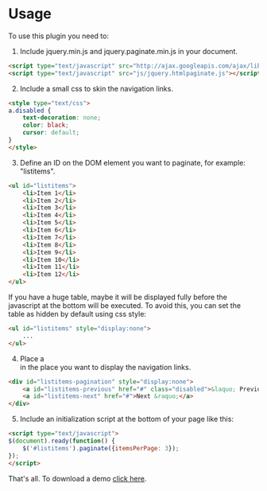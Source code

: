 # Usage

To use this plugin you need to:

1. Include jquery.min.js and jquery.paginate.min.js in your document.

```html
<script type="text/javascript" src="http://ajax.googleapis.com/ajax/libs/jquery/1.6.3/jquery.min.js"></script>
<script type="text/javascript" src="js/jquery.htmlpaginate.js"></script>
```

2. Include a small css to skin the navigation links.

```html
<style type="text/css">
a.disabled {
    text-decoration: none;
    color: black;
    cursor: default;
}
</style>
```

3. Define an ID on the DOM element you want to paginate, for example: "listitems".

```html
<ul id="listitems">
    <li>Item 1</li>
    <li>Item 2</li>
    <li>Item 3</li>
    <li>Item 4</li>
    <li>Item 5</li>
    <li>Item 6</li>
    <li>Item 7</li>
    <li>Item 8</li>
    <li>Item 9</li>
    <li>Item 10</li>
    <li>Item 11</li>
    <li>Item 12</li>             
</ul>
```

If you have a huge table, maybe it will be displayed fully before the javascript at the bottom will be executed. To avoid this, you can set the table as hidden by default using css style:

```html
<ul id="listitems" style="display:none">
	...
</ul>
```

4. Place a <div/> in the place you want to display the navigation links.

```html
<div id="listitems-pagination" style="display:none">
    <a id="listitems-previous" href="#" class="disabled">&laquo; Previous</a> 
    <a id="listitems-next" href="#">Next &raquo;</a> 
</div>
```

5. Include an initialization script at the bottom of your page like this:

```html
<script type="text/javascript">
$(document).ready(function() {
	$('#listitems').paginate({itemsPerPage: 3});
});
</script>
```

That's all. To download a demo [click here](http://).




 